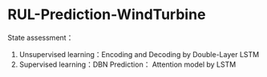 # RUL-Prediction-WindTurbine
State assessment：
1. Unsupervised learning：Encoding and Decoding by Double-Layer LSTM
2. Supervised learning：DBN
Prediction：
Attention model by LSTM
